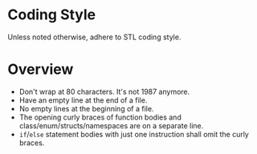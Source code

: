 # Coding Style
Unless noted otherwise, adhere to STL coding style.

# Overview
- Don't wrap at 80 characters. It's not 1987 anymore.
- Have an empty line at the end of a file.
- No empty lines at the beginning of a file.
- The opening curly braces of function bodies and class/enum/structs/namespaces are on a separate line.
- `if`/`else` statement bodies with just one instruction shall omit the curly braces.
